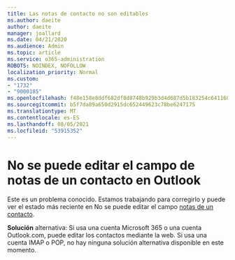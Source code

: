 ```yaml
---
title: Las notas de contacto no son editables
ms.author: daeite
author: daeite
manager: joallard
ms.date: 04/21/2020
ms.audience: Admin
ms.topic: article
ms.service: o365-administration
ROBOTS: NOINDEX, NOFOLLOW
localization_priority: Normal
ms.custom:
- "1732"
- "9000185"
ms.openlocfilehash: f48e158e8ddf682df8d8748b929b3d4d687d5b183254c64116834210a238020d
ms.sourcegitcommit: b5f7da89a650d2915dc652449623c78be6247175
ms.translationtype: MT
ms.contentlocale: es-ES
ms.lasthandoff: 08/05/2021
ms.locfileid: "53915352"
---
```

# <a name="cant-edit-the-notes-field-for-a-contact-in-outlook"></a>No se puede editar el campo de notas de un contacto en Outlook

Este es un problema conocido. Estamos trabajando para corregirlo y puede ver el estado más reciente en No se puede editar el campo [notas de un contacto](https://support.office.com/article/fb8394ce-04ce-48b5-bae4-be46f77f10fe).

**Solución** alternativa: Si usa una cuenta Microsoft 365 o una cuenta Outlook.com, puede editar los contactos mediante la web. Si usa una cuenta IMAP o POP, no hay ninguna solución alternativa disponible en este momento.